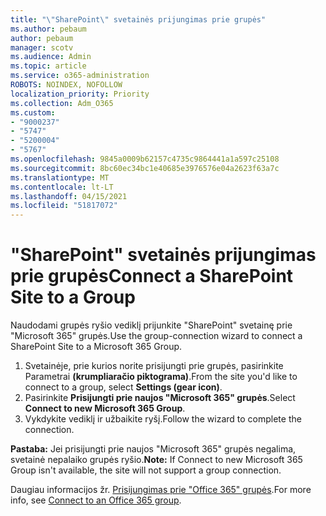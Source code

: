 ```yaml
---
title: "\"SharePoint\" svetainės prijungimas prie grupės"
ms.author: pebaum
author: pebaum
manager: scotv
ms.audience: Admin
ms.topic: article
ms.service: o365-administration
ROBOTS: NOINDEX, NOFOLLOW
localization_priority: Priority
ms.collection: Adm_O365
ms.custom:
- "9000237"
- "5747"
- "5200004"
- "5767"
ms.openlocfilehash: 9845a0009b62157c4735c9864441a1a597c25108
ms.sourcegitcommit: 8bc60ec34bc1e40685e3976576e04a2623f63a7c
ms.translationtype: MT
ms.contentlocale: lt-LT
ms.lasthandoff: 04/15/2021
ms.locfileid: "51817072"
---
```

# <a name="connect-a-sharepoint-site-to-a-group"></a><span data-ttu-id="cddc2-102">"SharePoint" svetainės prijungimas prie grupės</span><span class="sxs-lookup"><span data-stu-id="cddc2-102">Connect a SharePoint Site to a Group</span></span>

<span data-ttu-id="cddc2-103">Naudodami grupės ryšio vediklį prijunkite "SharePoint" svetainę prie "Microsoft 365" grupės.</span><span class="sxs-lookup"><span data-stu-id="cddc2-103">Use the group-connection wizard to connect a SharePoint Site to a Microsoft 365 Group.</span></span>

1. <span data-ttu-id="cddc2-104">Svetainėje, prie kurios norite prisijungti prie grupės, pasirinkite Parametrai  **(krumpliaračio piktograma)**.</span><span class="sxs-lookup"><span data-stu-id="cddc2-104">From the site you'd like to connect to a group, select  **Settings (gear icon)**.</span></span>
2. <span data-ttu-id="cddc2-105">Pasirinkite  **Prisijungti prie naujos "Microsoft 365" grupės**.</span><span class="sxs-lookup"><span data-stu-id="cddc2-105">Select  **Connect to new Microsoft 365 Group**.</span></span>
3. <span data-ttu-id="cddc2-106">Vykdykite vediklį ir užbaikite ryšį.</span><span class="sxs-lookup"><span data-stu-id="cddc2-106">Follow the wizard to complete the connection.</span></span>

<span data-ttu-id="cddc2-107">**Pastaba:**  Jei prisijungti prie naujos "Microsoft 365" grupės negalima, svetainė nepalaiko grupės ryšio.</span><span class="sxs-lookup"><span data-stu-id="cddc2-107">**Note:**  If Connect to new Microsoft 365 Group isn't available, the site will not support a group connection.</span></span>

<span data-ttu-id="cddc2-108">Daugiau informacijos žr.  [Prisijungimas prie "Office 365" grupės](https://docs.microsoft.com/sharepoint/dev/transform/modernize-connect-to-office365-group).</span><span class="sxs-lookup"><span data-stu-id="cddc2-108">For more info, see  [Connect to an Office 365 group](https://docs.microsoft.com/sharepoint/dev/transform/modernize-connect-to-office365-group).</span></span>
